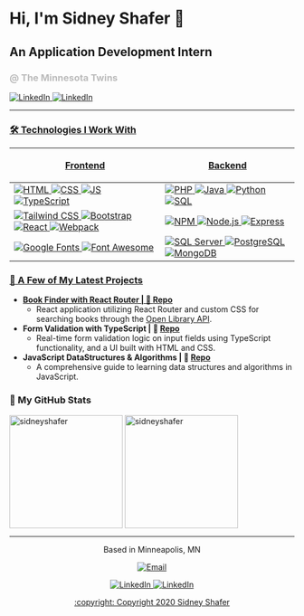 # Hi, I'm Sidney Shafer :wave:
## An Application Development Intern
### <span style="color: #bbb;">@ The Minnesota Twins</span>

<a href="https://www.linkedin.com/in/sidney-shafer/" target="_blank"><img alt="LinkedIn" src="https://img.shields.io/badge/LinkedIn-%230077B5.svg?style=for-the-badge&logo=linkedin&logoColor=white" />
<a href="https://github.com/sidneyshafer" target="_blank"><img alt="LinkedIn" src="https://img.shields.io/badge/GitHub-%23121011.svg?style=for-the-badge&logo=github&logoColor=white" />

---

### :hammer_and_wrench: Technologies I Work With
|  <p align="center">Frontend</p>            | <p align="center">Backend</p>            |
| -------------------- | ------------------ |
| <img alt="HTML" src="https://img.shields.io/badge/HTML5-%23E34F26.svg?style=for-the-badge&logo=html5&logoColor=white" /> <img alt="CSS" src="https://img.shields.io/badge/CSS3-%231572B6.svg?style=for-the-badge&logo=css3&logoColor=white" /> <img alt="JS" src="https://img.shields.io/badge/JavaScript-%23F7DF1E.svg?style=for-the-badge&logo=javascript&logoColor=black" /> <img alt="TypeScript" src="https://img.shields.io/badge/TypeScript-%23007ACC.svg?style=for-the-badge&logo=typescript&logoColor=white" /> | <img alt="PHP" src="https://img.shields.io/badge/PHP-777BB4?style=for-the-badge&logo=php&logoColor=white" /> <img alt="Java" src="https://img.shields.io/badge/Java-007396?style=for-the-badge&logo=java&logoColor=white" /> <img alt="Python" src="https://img.shields.io/badge/Python-3776AB?style=for-the-badge&logo=python&logoColor=white" /> <img alt="SQL" src="https://img.shields.io/badge/SQL-4479A1?style=for-the-badge&logo=sqlite&logoColor=white" /> |
| <img alt="Tailwind CSS" src="https://img.shields.io/badge/TailwindCSS-%2306B6D4.svg?style=for-the-badge&logo=tailwindcss&logoColor=white" /> <img alt="Bootstrap" src="https://img.shields.io/badge/Bootstrap-%237952B3.svg?style=for-the-badge&logo=bootstrap&logoColor=white" /> <img alt="React" src="https://img.shields.io/badge/React-%2361DAFB.svg?style=for-the-badge&logo=react&logoColor=black" /> <img alt="Webpack" src="https://img.shields.io/badge/Webpack-%231C78C0.svg?style=for-the-badge&logo=webpack&logoColor=white" /> | <img alt="NPM" src="https://img.shields.io/badge/NPM-CB3837?style=for-the-badge&logo=npm&logoColor=white" /> <img alt="Node.js" src="https://img.shields.io/badge/Node.js-43853D?style=for-the-badge&logo=node.js&logoColor=white" /> <img alt="Express" src="https://img.shields.io/badge/Express-000000?style=for-the-badge&logo=express&logoColor=white" /> |
| <img alt="Google Fonts" src="https://img.shields.io/badge/Google%20Fonts-4285F4?style=for-the-badge&logo=googlefonts&logoColor=white" /> <img alt="Font Awesome" src="https://img.shields.io/badge/Font%20Awesome-339AF0?style=for-the-badge&logo=fontawesome&logoColor=white" /> | <img alt="SQL Server" src="https://img.shields.io/badge/SQL%20Server-CC2927?style=for-the-badge&logo=microsoft-sql-server&logoColor=white" /> <img alt="PostgreSQL" src="https://img.shields.io/badge/PostgreSQL-336791?style=for-the-badge&logo=postgresql&logoColor=white" /> <img alt="MongoDB" src="https://img.shields.io/badge/MongoDB-47A248?style=for-the-badge&logo=mongodb&logoColor=white" /> |

### :rocket: A Few of My Latest Projects

* **Book Finder with React Router | :link: [Repo](https://github.com/sidneyshafer/book-finder-with-router)**
    * React application utilizing React Router and custom CSS for searching books through the [Open Library API](https://openlibrary.org/developers/api).
* **Form Validation with TypeScript | :link: [Repo](https://github.com/sidneyshafer/form-validation-typescript)**
    * Real-time form validation logic on input fields using TypeScript functionality, and a UI built with HTML and CSS.
* **JavaScript DataStructures & Algorithms | :link: [Repo](https://github.com/sidneyshafer/JS_DSA)**
    * A comprehensive guide to learning data structures and algorithms in JavaScript.

### :star2: My GitHub Stats

<span>
    <img align="center" height="200" src="https://github-readme-stats.vercel.app/api/top-langs/?username=sidneyshafer&size_weight=0.&count_weight=1&layout=compact&hide=Jupyter Notebook" alt="sidneyshafer" />
</span>
<span>
    <img align="center" height="200" src="https://github-readme-stats.vercel.app/api?username=sidneyshafer&show_icons=true&custom_title=GitHub%20Stats&rank_icon=percentile" alt="sidneyshafer" />
</span>

---

<p align="center">Based in Minneapolis, MN</p>
<p align="center"><a href="mailto:sidney@mnshafers.com"><img alt="Email" src="https://img.shields.io/badge/Email-sidney@mnshafers.com-blue?style=for-the-badge&logo=gmail&logoColor=white" /></p>
<p align="center"><a href="https://www.linkedin.com/in/sidney-shafer/" target="_blank"><img alt="LinkedIn" src="https://img.shields.io/badge/LinkedIn-%230077B5.svg?style=for-the-badge&logo=linkedin&logoColor=white" />
<a href="https://github.com/sidneyshafer" target="_blank"><img alt="LinkedIn" src="https://img.shields.io/badge/GitHub-%23121011.svg?style=for-the-badge&logo=github&logoColor=white" />
</p>

<p align="center">:copyright: Copyright 2020 Sidney Shafer</p>